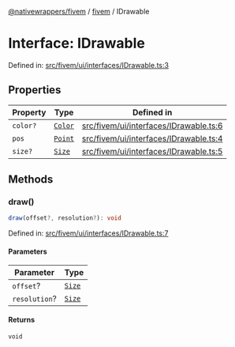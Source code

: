 [@nativewrappers/fivem](../../README.md) / [fivem](../README.md) / IDrawable

# Interface: IDrawable

Defined in: [src/fivem/ui/interfaces/IDrawable.ts:3](https://github.com/nativewrappers/nativewrappers/blob/fae5ced8514b2702c9e091cb4666009f585dc560/src/fivem/ui/interfaces/IDrawable.ts#L3)

## Properties

| Property | Type | Defined in |
| ------ | ------ | ------ |
| <a id="color"></a> `color?` | [`Color`](../classes/Color.md) | [src/fivem/ui/interfaces/IDrawable.ts:6](https://github.com/nativewrappers/nativewrappers/blob/fae5ced8514b2702c9e091cb4666009f585dc560/src/fivem/ui/interfaces/IDrawable.ts#L6) |
| <a id="pos"></a> `pos` | [`Point`](../classes/Point.md) | [src/fivem/ui/interfaces/IDrawable.ts:4](https://github.com/nativewrappers/nativewrappers/blob/fae5ced8514b2702c9e091cb4666009f585dc560/src/fivem/ui/interfaces/IDrawable.ts#L4) |
| <a id="size"></a> `size?` | [`Size`](../classes/Size.md) | [src/fivem/ui/interfaces/IDrawable.ts:5](https://github.com/nativewrappers/nativewrappers/blob/fae5ced8514b2702c9e091cb4666009f585dc560/src/fivem/ui/interfaces/IDrawable.ts#L5) |

## Methods

### draw()

```ts
draw(offset?, resolution?): void
```

Defined in: [src/fivem/ui/interfaces/IDrawable.ts:7](https://github.com/nativewrappers/nativewrappers/blob/fae5ced8514b2702c9e091cb4666009f585dc560/src/fivem/ui/interfaces/IDrawable.ts#L7)

#### Parameters

| Parameter | Type |
| ------ | ------ |
| `offset`? | [`Size`](../classes/Size.md) |
| `resolution`? | [`Size`](../classes/Size.md) |

#### Returns

`void`

